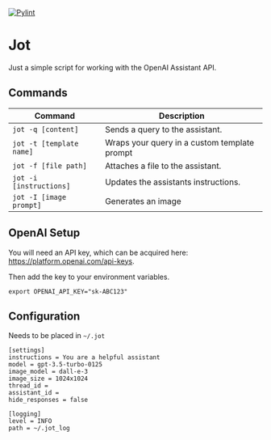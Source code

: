 [![Pylint](https://github.com/kyager/jot/actions/workflows/pylint.yml/badge.svg)](https://github.com/kyager/jot/actions/workflows/pylint.yml)

# Jot

Just a simple script for working with the OpenAI Assistant API.

## Commands

| Command | Description |
| ------- | ----------- |
| `jot -q [content]` | Sends a query to the assistant. |
| `jot -t [template name]` | Wraps your query in a custom template prompt |
| `jot -f [file path]` | Attaches a file to the assistant. |
| `jot -i [instructions]` | Updates the assistants instructions. |
| `jot -I [image prompt]` | Generates an image |

## OpenAI Setup
You will need an API key, which can be acquired here: https://platform.openai.com/api-keys.

Then add the key to your environment variables.

`export OPENAI_API_KEY="sk-ABC123"`

## Configuration
Needs to be placed in `~/.jot`
```.jot
[settings]
instructions = You are a helpful assistant
model = gpt-3.5-turbo-0125
image_model = dall-e-3
image_size = 1024x1024
thread_id = 
assistant_id = 
hide_responses = false

[logging]
level = INFO
path = ~/.jot_log
```
